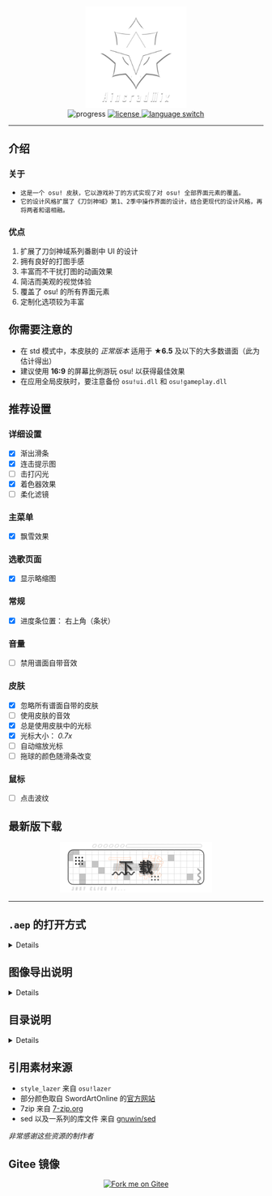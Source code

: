 <div align="center">
  <img src="https://raw.githubusercontent.com/Sendevia/sendevia.github.io/master/assets/images/s0_logo.png" width="200" alt="project_logo">
</div>

<div align="center">
  <img src="https://img.shields.io/badge/%E8%BF%9B%E5%BA%A6-80%25-orange?style=flat-square" alt="progress">
  <a href="https://github.com/Sendevia/AincradMix/blob/master/LICENSE">
    <img src="https://img.shields.io/github/license/Sendevia/AincradMix.svg?color=%23FF005A&style=popout-square" alt="license">
  </a>
  <a href="https://github.com/Sendevia/AincradMix/blob/master/README_EN.MD">
    <img src="https://img.shields.io/badge/Switch to-English-%23131313.svg?style=flat-square" alt="language switch">
  </a>
</div>

---

## 介绍

### 关于

- `这是一个 osu! 皮肤，它以游戏补丁的方式实现了对 osu! 全部界面元素的覆盖。`
- `它的设计风格扩展了《刀剑神域》第1、2季中操作界面的设计，结合更现代的设计风格，再将两者和谐相融。`

### 优点

1. 扩展了刀剑神域系列番剧中 UI 的设计
1. 拥有良好的打图手感
1. 丰富而不干扰打图的动画效果
1. 简洁而美观的视觉体验
1. 覆盖了 osu! 的所有界面元素
1. 定制化选项较为丰富

## 你需要注意的

- 在 std 模式中，本皮肤的 _正常版本_ 适用于 **★6.5** 及以下的大多数谱面（此为估计得出）
- 建议使用 **16:9** 的屏幕比例游玩 osu! 以获得最佳效果
- 在应用全局皮肤时，要注意备份 `osu!ui.dll` 和 `osu!gameplay.dll`

<!--
## 皮肤预览

<details>
  <summary>宣传图</summary>

    <div align="center">
      <img src="">
    </div>

</details>

<details>
  <summary>主界面</summary>

    <div align="center">
      <img src="">
    </div>

</details>

<details>
  <summary>std模式</summary>

    <div align="center">
      <img src="">
    </div>
</details>

<details>
  <summary>mania模式</summary>

    <div align="center">
      <img src="">
    </div>
</details>

<details>
  <summary>taiko模式</summary>

    <div align="center">
      <img src="">
    </div>
</details>

<details>
  <summary>catch模式</summary>

    <div align="center">
      <img src="">
    </div>
</details>

<details>
  <summary>细节动画</summary>

    <div align="center">
      <img src="">
    </div>
</details>

-->

## 推荐设置

### 详细设置

- [x] 渐出滑条
- [x] 连击提示图
- [ ] 击打闪光
- [x] 着色器效果
- [ ] 柔化滤镜

### 主菜单

- [x] 飘雪效果

### 选歌页面

- [x] 显示略缩图

### 常规

- [x] 进度条位置： 右上角（条状）

### 音量

- [ ] 禁用谱面自带音效

### 皮肤

- [x] 忽略所有谱面自带的皮肤
- [ ] 使用皮肤的音效
- [x] 总是使用皮肤中的光标
- [x] 光标大小： _0.7x_
- [ ] 自动缩放光标
- [ ] 拖球的颜色随滑条改变

### 鼠标

- [ ] 点击波纹

## 最新版下载

<div align="center">
  <a href="https://github.com/Sendevia/AincradMix/releases/latest">
    <img src="https://raw.githubusercontent.com/Sendevia/sendevia.github.io/master/assets/images/s0_button_download_1.png" width="300" alt="download">
  </a>
</div>

---

## `.aep` 的打开方式

<details>

### **注意：**

1. 推荐使用`Adobe After Effects CC2021 (18.0)`或更高版本。
2. 你**必须**拥有以下的插件、脚本和字体：

#### 插件

[Saber]  
Trapcode Suite  
Halftone

#### 脚本

[Duik]  
[GridGuide]

#### 字体

[SAO-UI]  
[KD-Tramcar]  
[Aller]  
Century Gothic

</details>

## 图像导出说明

<details>

1. 将图片导出格式设置为 `.PNG`，通道为 `RGB+Alpha`，名称为`合成名称`
2. 将动画导出格式设置为 `.PNG（序列）`，通道为 `RGB+Alpha`，根据情况选择使用合成帧编号，名称为`合成名称`，删去文件名的 **`_[#]`** 后缀 **（噔噔咚~是 `_[#]` ！不是 `-[#]` 或 `[#]` ！）**

</details>

## 目录说明

<details>

```
┌─animation───────────── 可选动画
│
├─bin─────────────────── 引用的第三方程序
│
├─core────────────────── 主要部分
│
├─extra───────────────── 扩展部分
│  ├─mcosu
│  ├─osu
│  │  ├─animation─────── 可选动画的替换选项
│  │  ├─core──────────── 主要部分的替换选项
│  │  └─cursor────────── 光标的替换选项
│  │      ├─style_hollow
│  │      ├─style_point
│  │      └─style_round
│  └─osulazer
│
├─optimize────────────── 主要部分的优化选项
│
├─patch───────────────── 可选资源补丁
│  ├─patch_play
│  └─patch_ui
│
├─project─────────────── 皮肤源文件（工程文件）
│  ├─animation
│  ├─core
│  ├─cursor
│  ├─optimize
│  ├─other
│  └─patch
│     ├─patch_play
│     └─patch_ui
│
└─sfx─────────────────── 可选音效
    ├─style_amix
    └─style_lazer
```

</details>

## 引用素材来源

- `style_lazer` 来自 `osu!lazer`
- 部分颜色取自 SwordArtOnline 的[官方网站]
- 7zip 来自 [7-zip.org]
- sed 以及一系列的库文件 来自 [gnuwin/sed]

_非常感谢这些资源的制作者_

## Gitee 镜像

<div align="center">
  <a href="https://gitee.com/sendevia/AincradMix">
    <img src="https://gitee.com/sendevia/AincradMix/widgets/widget_6.svg?color=ff711e" width="200" alt="Fork me on Gitee">
  </a>
</div>

<!-- 链接索引 -->

[saber]: https://www.videocopilot.net/blog/2016/03/new-plug-in-saber-now-available-100-free/
[duik]: https://rainboxprod.coop/en/tools/duik/duik-download/
[gridguide]: https://aescripts.com/gridguide-for-after-effects/
[sao-ui]: https://fontmeme.com/fonts/sao-ui-font/
[kd-tramcar]: https://fontmeme.com/fonts/kd-tramcar-font/
[aller]: https://fontmeme.com/fonts/aller-font/
[官方网站]: https://www.swordart-online.net/
[7-zip.org]: https://www.7-zip.org/
[gnuwin/sed]: http://gnuwin32.sourceforge.net/packages/sed.htm

<!--
    ___    _                           ____  ____
   /   |  (_)___  ______________ _____/ /  |/  (_)  __
  / /| | / / __ \/ ___/ ___/ __ `/ __  / /|_/ / / |/_/
 / ___ |/ / / / / /__/ /  / /_/ / /_/ / /  / / />  <
/_/  |_/_/_/ /_/\___/_/   \__,_/\__,_/_/  /_/_/_/|_|
-->

